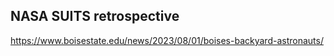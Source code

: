 ## NASA SUITS retrospective

https://www.boisestate.edu/news/2023/08/01/boises-backyard-astronauts/
